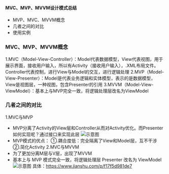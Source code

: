 #### MVC、MVP、MVVM设计模式总结
* MVP、MVC、MVVM概念
* 几者之间的对比
* 使用实例
### MVC、MVP、MVVM概念
1.MVC（Model-View-Controller）：Model代表数据模型，View代表视图，用于展示界面，接收用户输入，所以有Activity（接收用户输入），.XML布局文件。Controller代表控制，进行View与Model的交互，进行逻辑处理
2.MVP（Model-View-Presenter）：Model是代表业务逻辑和实体模型，表示的是数据模型，View是视图层，一种视图，包含Presenter的引用
3.MVVM（Model-View-ViewModel）：基本上与MVP完全一致，将逻辑处理层改名为ViewModel
### 几者之间的对比
1.MVC与MVP
* MVP分离了Activity的View层和Controller从而对Activity优化。而Presenter如何实现呢？通过接口来实现此层
![示意图](https://upload-images.jianshu.io/upload_images/944365-0ed874cb3287a7e2.png?imageMogr2/auto-orient/strip|imageView2/2/w/935/format/webp)
* MVP模式的优点：
①.耦合度低：完全隔离了View和Model层，互不干涉
②.简化Activity
2.MVC与MVVM
* 为了更加分离M层与V层，出现了MVVM
* 基本上与 MVP 模式完全一致，将逻辑处理层 Presenter 改名为 ViewModel
![示意图](https://upload-images.jianshu.io/upload_images/944365-7d287d01a52a4f38.png?imageMogr2/auto-orient/strip|imageView2/2/w/1046/format/webp)
具体：https://www.jianshu.com/p/f17f5d981de7

